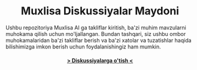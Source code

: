 <p align="center"><h1 align="center">Muxlisa Diskussiyalar Maydoni</h1></p>

Ushbu repozitoriya Muxlisa AI ga takliflar kiritish, ba'zi muhim mavzularni muhokama qilish uchun mo'ljallangan. Bundan tashqari, siz ushbu ombor muhokamalaridan ba'zi takliflar berish va ba'zi xatolar va tuzatishlar haqida bilishimizga imkon berish uchun foydalanishingiz ham mumkin.

<p align="center"><h4 align="center"><a align="center" href="https://github.com/orgs/muxlisa-ai/discussions"> &gt; Diskussiyalarga o'tish &lt;</h4></p>
